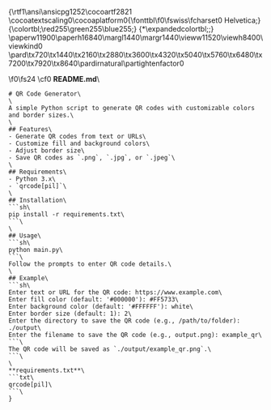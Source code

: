 {\rtf1\ansi\ansicpg1252\cocoartf2821
\cocoatextscaling0\cocoaplatform0{\fonttbl\f0\fswiss\fcharset0 Helvetica;}
{\colortbl;\red255\green255\blue255;}
{\*\expandedcolortbl;;}
\paperw11900\paperh16840\margl1440\margr1440\vieww11520\viewh8400\viewkind0
\pard\tx720\tx1440\tx2160\tx2880\tx3600\tx4320\tx5040\tx5760\tx6480\tx7200\tx7920\tx8640\pardirnatural\partightenfactor0

\f0\fs24 \cf0 **README.md**\
```md\
# QR Code Generator\
\
A simple Python script to generate QR codes with customizable colors and border sizes.\
\
## Features\
- Generate QR codes from text or URLs\
- Customize fill and background colors\
- Adjust border size\
- Save QR codes as `.png`, `.jpg`, or `.jpeg`\
\
## Requirements\
- Python 3.x\
- `qrcode[pil]`\
\
## Installation\
```sh\
pip install -r requirements.txt\
```\
\
## Usage\
```sh\
python main.py\
```\
Follow the prompts to enter QR code details.\
\
## Example\
```sh\
Enter text or URL for the QR code: https://www.example.com\
Enter fill color (default: '#000000'): #FF5733\
Enter background color (default: '#FFFFFF'): white\
Enter border size (default: 1): 2\
Enter the directory to save the QR code (e.g., /path/to/folder): ./output\
Enter the filename to save the QR code (e.g., output.png): example_qr\
```\
The QR code will be saved as `./output/example_qr.png`.\
```\
\
**requirements.txt**\
```txt\
qrcode[pil]\
```\
}